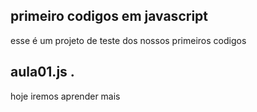 ## primeiro codigos em javascript
esse é um projeto de teste dos nossos primeiros codigos 

## aula01.js .
hoje iremos aprender mais
